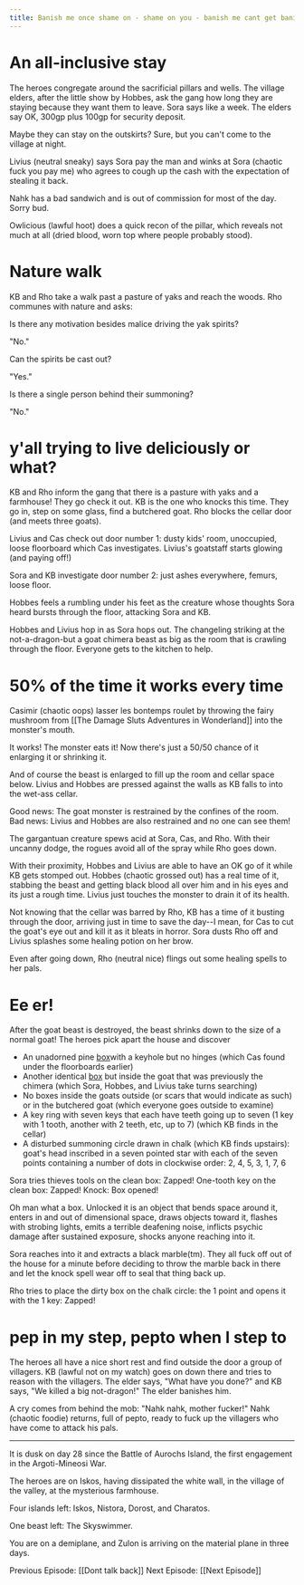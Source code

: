 ```yaml
---
title: Banish me once shame on - shame on you - banish me cant get banished again
---
```

# An all-inclusive stay
The heroes congregate around the sacrificial pillars and wells. The village elders, after the little show by Hobbes, ask the gang how long they are staying because they want them to leave. Sora says like a week. The elders say OK, 300gp plus 100gp for security deposit. 

Maybe they can stay on the outskirts? Sure, but you can't come to the village at night.

Livius (neutral sneaky) says Sora pay the man and winks at Sora (chaotic fuck you pay me) who agrees to cough up the cash with the expectation of stealing it back.

Nahk has a bad sandwich and is out of commission for most of the day. Sorry bud. 

Owlicious (lawful hoot) does a quick recon of the pillar, which reveals not much at all (dried blood, worn top where people probably stood).

# Nature walk
KB and Rho take a walk past a pasture of yaks and reach the woods. Rho communes with nature and asks:

Is there any motivation besides malice driving the yak spirits?

"No."

Can the spirits be cast out?

"Yes."

Is there a single person behind their summoning?

"No."

# y'all trying to live deliciously or what?
KB and Rho inform the gang that there is a pasture with yaks and a farmhouse! They go check it out. KB is the one who knocks this time. They go in, step on some glass, find a butchered goat. Rho blocks the cellar door (and meets three goats). 

Livius and Cas check out door number 1: dusty kids' room, unoccupied, loose floorboard which Cas investigates. Livius's goatstaff starts glowing (and paying off!)

Sora and KB investigate door number 2: just ashes everywhere, femurs, loose floor.

Hobbes feels a rumbling under his feet as the creature whose thoughts Sora heard bursts through the floor, attacking Sora and KB. 

Hobbes and Livius hop in as Sora hops out. The changeling striking at the not-a-dragon-but a goat chimera beast as big as the room that is crawling through the floor. Everyone gets to the kitchen to help. 
# 50% of the time it works every time
Casimir (chaotic oops) lasser les bontemps roulet by throwing the fairy mushroom from [[The Damage Sluts Adventures in Wonderland]] into the monster's mouth. 

It works! The monster eats it! Now there's just a 50/50 chance of it enlarging it or shrinking it. 

And of course the beast is enlarged to fill up the room and cellar space below. Livius and Hobbes are pressed against the walls as KB falls to into the wet-ass cellar. 

Good news: The goat monster is restrained by the confines of the room. Bad news: Livius and Hobbes are also restrained and no one can see them!

The gargantuan creature spews acid at Sora, Cas, and Rho. With their uncanny dodge, the rogues avoid all of the spray while Rho goes down. 

With their proximity, Hobbes and Livius are able to have an OK go of it while KB gets stomped out. Hobbes (chaotic grossed out) has a real time of it, stabbing the beast and getting black blood all over him and in his eyes and its just a rough time. Livius just touches the monster to drain it of its health. 

Not knowing that the cellar was barred by Rho, KB has a time of it busting through the door, arriving just in time to save the day--I mean, for Cas to cut the goat's eye out and kill it as it bleats in horror. Sora dusts Rho off and Livius splashes some healing potion on her brow.

Even after going down, Rho (neutral nice) flings out some healing spells to her pals. 

# Ee er!
After the goat beast is destroyed, the beast shrinks down to the size of a normal goat! The heroes pick apart the house and discover
- An unadorned pine [box](https://www.youtube.com/watch?v=iretrYBuC_0)with a keyhole but no hinges (which Cas found under the floorboards earlier)
- Another identical  [box](https://www.youtube.com/watch?v=4304T-7kow4)  but inside the goat that was previously the chimera (which Sora, Hobbes, and Livius take turns searching)
- No boxes inside the goats outside (or scars that would indicate as such) or in the butchered goat (which everyone goes outside to examine)
- A key ring with seven keys that each have teeth going up to seven (1 key with 1 tooth, another with 2 teeth, etc, up to 7) (which KB finds in the cellar)
- A disturbed summoning circle drawn in chalk (which KB finds upstairs): goat's head inscribed in a seven pointed star with each of the seven points containing a number of dots in clockwise order: 2, 4, 5, 3, 1, 7, 6

Sora tries thieves tools on the clean box: Zapped! One-tooth key on the clean box: Zapped! Knock: Box opened!

Oh man what a box. Unlocked it is an object that bends space around it, enters in and out of dimensional space, draws objects toward it, flashes with strobing lights, emits a terrible deafening noise, inflicts psychic damage after sustained exposure, shocks anyone reaching into it. 

Sora reaches into it and extracts a black marble(tm). They all fuck off out of the house for a minute before deciding to throw the marble back in there and let the knock spell wear off to seal that thing back up.

Rho tries to place the dirty box on the chalk circle: the 1 point and opens it with the 1 key: Zapped!

# pep in my step, pepto when I step to
The heroes all have a nice short rest and find outside the door a group of villagers. KB (lawful not on my watch) goes on down there and tries to reason with the villagers. The elder says, "What have you done?" and KB says, "We killed a big not-dragon!" The elder banishes him.

A cry comes from behind the mob: "Nahk nahk, mother fucker!" Nahk (chaotic foodie) returns, full of pepto, ready to fuck up the villagers who have come to attack his pals.

---
It is dusk on day 28 since the Battle of Aurochs Island, the first engagement in the Argoti-Mineosi War.

The heroes are on Iskos, having dissipated the white wall, in the village of the valley, at the mysterious farmhouse.

Four islands left: Iskos, Nistora, Dorost, and Charatos.

One beast left: The Skyswimmer.

You are on a demiplane, and Zulon is arriving on the material plane in three days.

Previous Episode: [[Dont talk back]]
Next Episode: [[Next Episode]]
